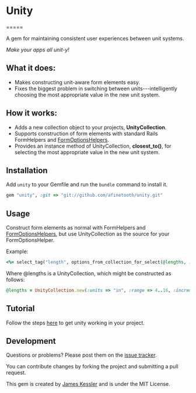# Unity
=====

A gem for maintaining consistent user experiences between unit systems.

*Make your apps all unit-y!*

## What it does:

* Makes constructing unit-aware form elements easy.
* Fixes the biggest problem in switching between units---intelligently choosing the most appropriate value in the new unit system.

## How it works:

* Adds a new collection object to your projects, **UnityCollection**.
* Supports construction of form elements with standard Rails FormHelpers and [FormOptionsHelpers](http://apidock.com/rails/ActionView/Helpers/FormOptionsHelper).
* Provides an instance method of UnityCollection, **closest_to()**, for selecting the most appropriate value in the new unit system.

## Installation

Add `unity` to your Gemfile and run the `bundle` command to install it.

```ruby
gem "unity", :git => "git://github.com/afinetooth/unity.git"
```

## Usage

Construct form elements as normal with FormHelpers and [FormOptionsHelpers](http://apidock.com/rails/ActionView/Helpers/FormOptionsHelper), but use UnityCollection as the source for your FormOptionsHelper.

Example:

```ruby
<%= select_tag("length", options_from_collection_for_select(@lengths, :with_units, :without_units, @lengths.closest_to("29 cm"))) %>
```

Where @lengths is a UnityCollection, which might be constructed as follows:

```ruby
@lengths = UnityCollection.new(:units => "in", :range => 4..16, :increment => 0.5)
```

## Tutorial

Follow the steps [here](https://github.com/afinetooth/unity/wiki) to get unity working in your project.

## Development

Questions or problems? Please post them on the [issue tracker](https://github.com/afinetooth/unity/issues). 

You can contribute changes by forking the project and submitting a pull request. 

This gem is created by [James Kessler](mailto:afinetooth@gmail.com) and is under the MIT License.

